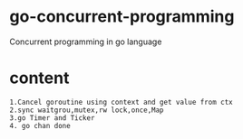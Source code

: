 # go-concurrent-programming
Concurrent programming in go language

# content
    1.Cancel goroutine using context and get value from ctx
    2.sync waitgrou,mutex,rw lock,once,Map
    3.go Timer and Ticker
    4. go chan done

